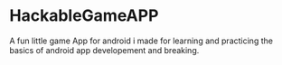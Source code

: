 # HackableGameAPP
A fun little game App for android i made for learning and practicing the basics of android app developement and breaking.
